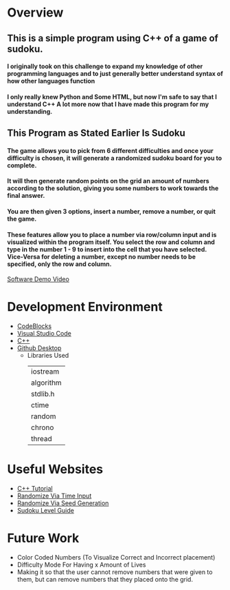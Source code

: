 # Overview

## This is a simple program using C++ of a game of sudoku. 
#### I originally took on this challenge to expand my knowledge of other programming languages and to just generally better understand syntax of how other languages function

#### I only really knew Python and Some HTML, but now I'm safe to say that I understand C++ A lot more now that I have made this program for my understanding.

## This Program as Stated Earlier Is Sudoku

#### The game allows you to pick from 6 different difficulties and once your difficulty is chosen, it will generate a randomized sudoku board for you to complete.

#### It will then generate random points on the grid an amount of numbers according to the solution, giving you some numbers to work towards the final answer.

#### You are then given 3 options, insert a number, remove a number, or quit the game.

#### These features allow you to place a number via row/column input and is visualized within the program itself. You select the row and column and type in the number 1 - 9 to insert into the cell that you have selected. Vice-Versa for deleting a number, except no number needs to be specified, only the row and column.

[Software Demo Video]()

# Development Environment

* [CodeBlocks](https://www.codeblocks.org/)
* [Visual Studio Code](https://code.visualstudio.com/)
* [C++](https://www.cplusplus.com/)
* [Github Desktop](https://desktop.github.com/)
    * <table styles="display: grid, grid-template-columns: 1fr, 1fr, 1fr">Libraries Used
        <td>iostream</tr>
        <td>algorithm</tr>
        <td>stdlib.h</tr>
        <td>ctime</tr>
        <td>random</tr>
        <td>chrono</tr>
        <td>thread</tr>
        </table>

# Useful Websites

* [C++ Tutorial](https://www.youtube.com/watch?v=vLnPwxZdW4Y)
* [Randomize Via Time Input](https://en.cppreference.com/w/cpp/numeric/random/rand)
* [Randomize Via Seed Generation](https://www.cplusplus.com/reference/algorithm/shuffle/)
* [Sudoku Level Guide](https://www.researchgate.net/figure/Number-of-clues-for-each-difficulty-level_tbl1_259525699)

# Future Work

* Color Coded Numbers (To Visualize Correct and Incorrect placement)
* Difficulty Mode For Having x Amount of Lives
* Making it so that the user cannot remove numbers that were given to them, but can remove numbers that they placed onto the grid.